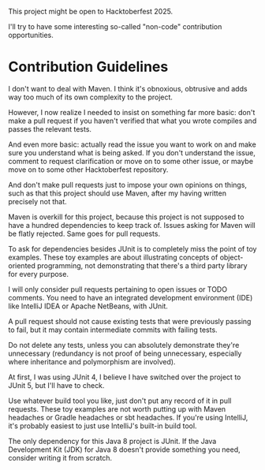 This project might be open to Hacktoberfest 2025.

I'll try to have some interesting so-called "non-code" contribution 
opportunities.

# Contribution Guidelines

I don't want to deal with Maven. I think it's obnoxious, obtrusive and adds way 
too much of its own complexity to the project.

However, I now realize I needed to insist on something far more basic: don't 
make a pull request if you haven't verified that what you wrote compiles and 
passes the relevant tests.

And even more basic: actually read the issue you want to work on and make sure 
you understand what is being asked. If you don't understand the issue, comment 
to request clarification or move on to some other issue, or maybe move on to 
some other Hacktoberfest repository.

And don't make pull requests just to impose your own opinions on things, such as 
that this project should use Maven, after my having written precisely not that.

Maven is overkill for this project, because this project is not supposed to have 
a hundred dependencies to keep track of. Issues asking for Maven will be flatly 
rejected. Same goes for pull requests.

To ask for dependencies besides JUnit is to completely miss the point of toy 
examples. These toy examples are about illustrating concepts of object-oriented 
programming, not demonstrating that there's a third party library for every 
purpose.

I will only consider pull requests pertaining to open issues or TODO comments. 
You need to have an integrated development environment (IDE) like IntelliJ IDEA 
or Apache NetBeans, with JUnit.

A pull request should not cause existing tests that were previously passing to 
fail, but it may contain intermediate commits with failing tests.

Do not delete any tests, unless you can absolutely demonstrate they're 
unnecessary (redundancy is not proof of being unnecessary, especially where 
inheritance and polymorphism are involved).

At first, I was using JUnit 4, I believe I have switched over the project to 
JUnit 5, but I'll have to check.

Use whatever build tool you like, just don't put any record of it in pull 
requests. These toy examples are not worth putting up with Maven headaches or 
Gradle headaches or sbt headaches. If you're using IntelliJ, it's probably 
easiest to just use IntelliJ's built-in build tool.

The only dependency for this Java 8 project is JUnit. If the Java Development 
Kit (JDK) for Java 8 doesn't provide something you need, consider writing it 
from scratch.
